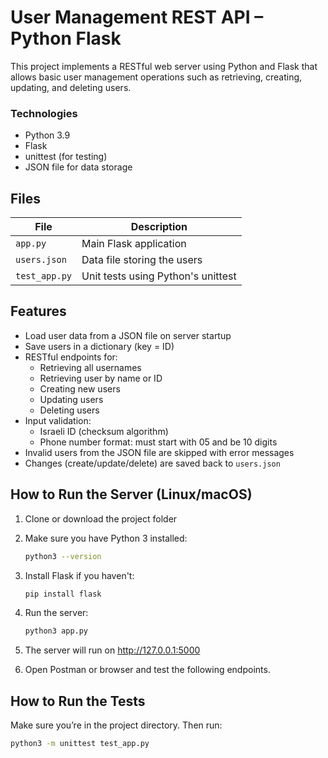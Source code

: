 # User Management REST API – Python Flask

This project implements a RESTful web server using Python and Flask that allows basic user management operations such as retrieving, creating, updating, and deleting users.

### Technologies
- Python 3.9
- Flask
- unittest (for testing)
- JSON file for data storage

## Files

| File             | Description                           |
|------------------|---------------------------------------|
| `app.py`         | Main Flask application                |
| `users.json`     | Data file storing the users           |
| `test_app.py`    | Unit tests using Python's unittest    |

## Features

- Load user data from a JSON file on server startup
- Save users in a dictionary (key = ID)
- RESTful endpoints for:
  - Retrieving all usernames
  - Retrieving user by name or ID
  - Creating new users
  - Updating users
  - Deleting users
- Input validation:
  - Israeli ID (checksum algorithm)
  - Phone number format: must start with 05 and be 10 digits
- Invalid users from the JSON file are skipped with error messages
- Changes (create/update/delete) are saved back to `users.json`

## How to Run the Server (Linux/macOS)

1. Clone or download the project folder  
2. Make sure you have Python 3 installed:

   ```bash
   python3 --version

3. Install Flask if you haven't:

    ```bash
    pip install flask

4. Run the server:

    ```bash
    python3 app.py

5. The server will run on http://127.0.0.1:5000
6. Open Postman or browser and test the following endpoints.

## How to Run the Tests

Make sure you’re in the project directory. Then run:

```bash
python3 -m unittest test_app.py
